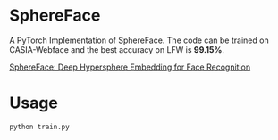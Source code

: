 # SphereFace
A PyTorch Implementation of SphereFace.
The code can be trained on CASIA-Webface and the best accuracy on LFW is **99.15%**.

[SphereFace: Deep Hypersphere Embedding for Face Recognition](https://arxiv.org/abs/1704.08063)

# Usage
```
python train.py
```
